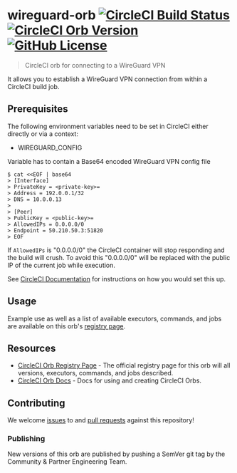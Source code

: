 # wireguard-orb [![CircleCI Build Status](https://circleci.com/gh/titel-media/wireguard-orb.svg?style=shield "CircleCI Build Status")](https://circleci.com/gh/titel-media/wireguard-orb) [![CircleCI Orb Version](https://img.shields.io/badge/endpoint.svg?url=https://badges.circleci.io/orb/titel-media/wireguard)][reg-page] [![GitHub License](https://img.shields.io/badge/license-MIT-lightgrey.svg)](https://raw.githubusercontent.com/titel-media/wireguard-orb/master/LICENSE)

> CircleCI orb for connecting to a WireGuard VPN

It allows you to establish a WireGuard VPN connection from within a CircleCI build job.


## Prerequisites

The following environment variables need to be set in CircleCI either directly or via a context:

- WIREGUARD_CONFIG

Variable has to contain a Base64 encoded WireGuard VPN config file

```shell
$ cat <<EOF | base64
> [Interface]
> PrivateKey = <private-key>=
> Address = 192.0.0.1/32
> DNS = 10.0.0.13
>
> [Peer]
> PublicKey = <public-key>=
> AllowedIPs = 0.0.0.0/0
> Endpoint = 50.210.50.3:51820
> EOF
```

If `AllowedIPs` is "0.0.0.0/0" the CircleCI container will stop responding and the build will crush. To avoid this "0.0.0.0/0" will be replaced with the public IP of the current job while execution.

See [CircleCI Documentation](https://circleci.com/docs/2.0/env-vars) for instructions on how you would set this up.


## Usage

Example use as well as a list of available executors, commands, and jobs are available on this orb's [registry page][reg-page].


## Resources

* [CircleCI Orb Registry Page][reg-page] - The official registry page for this orb will all versions, executors, commands, and jobs described.
* [CircleCI Orb Docs](https://circleci.com/docs/2.0/orb-intro/#section=configuration) - Docs for using and creating CircleCI Orbs.


## Contributing
We welcome [issues](https://github.com/titel-media/wireguard-orb/issues) to and [pull requests](https://github.com/titel-media/wireguard-orb/pulls) against this repository!

### Publishing

New versions of this orb are published by pushing a SemVer git tag by the Community & Partner Engineering Team.

[reg-page]: https://circleci.com/orbs/registry/orb/titel-media/wireguard
